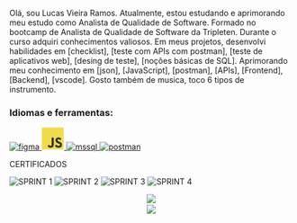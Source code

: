 Olá, sou Lucas Vieira Ramos. Atualmente, estou estudando e aprimorando meu estudo como Analista de Qualidade de Software. 
Formado no bootcamp de Analista de Qualidade de Software da Tripleten. Durante o curso adquiri conhecimentos valiosos. 
Em meus projetos, desenvolvi habilidades em [checklist], [teste com APIs com postman], [teste de aplicativos web], [desing de teste], [noções básicas de SQL]. 
Aprimorando meu conhecimento em [json], [JavaScript], [postman], [APIs], [Frontend], [Backend], [vscode]. 
Gosto também de musica, toco 6 tipos de instrumento.

<div> 
<h3 align="left">Idiomas e ferramentas:</h3>
<p align="left"> <a href="https://www.figma.com/" target="_blank" rel="noreferrer"> <img src="https://www.vectorlogo.zone/logos/figma/figma-icon.svg" alt="figma" width="40" height="40"/> </a> <a href="https://developer.mozilla.org/en-US/docs/Web/JavaScript" target="_blank" rel="noreferrer"> <img src="https://raw.githubusercontent.com/devicons/devicon/master/icons/javascript/javascript-original.svg" alt="javascript" width="40" height="40"/> </a> <a href="https://www.microsoft.com/en-us/sql-server" target="_blank" rel="noreferrer"> <img src="https://www.svgrepo.com/show/303229/microsoft-sql-server-logo.svg" alt="mssql" width="40" height="40"/> </a> <a href="https://postman.com" target="_blank" rel="noreferrer"> <img src="https://www.vectorlogo.zone/logos/getpostman/getpostman-icon.svg" alt="postman" width="40" height="40"/> </a> </p>

  
</div>

CERTIFICADOS 

<img width="250" alt="SPRINT 1" src="https://github.com/user-attachments/assets/21624eda-556a-4dd0-8b3e-3845281d6257">   <img width="250" alt="SPRINT 2" src="https://github.com/user-attachments/assets/806b5efd-8055-428b-a926-ab60c6a9c114">  <img width="250" alt="SPRINT 3" src="https://github.com/user-attachments/assets/afee94a6-c4f8-423f-b704-1109a2da796f">   <img width="250" alt="SPRINT 4" src="https://github.com/user-attachments/assets/13c0c15c-0db4-45fe-8e24-112b4d726719">  



 
  <center><a href = "mailto:lucasrmos123@gmail.com"><img src="https://img.shields.io/badge/-Gmail-%23333?style=for-the-badge&logo=gmail&logoColor=white" target="_blank"></a></center>
  <center><a href="https://www.linkedin.com/in/https://www.linkedin.com/in/lucas-ramos-193b28306/" target="_blank"><img src="https://img.shields.io/badge/-LinkedIn-%230077B5?style=for-the-badge&logo=linkedin&logoColor=white" target="_blank"></a></center>
 
  
